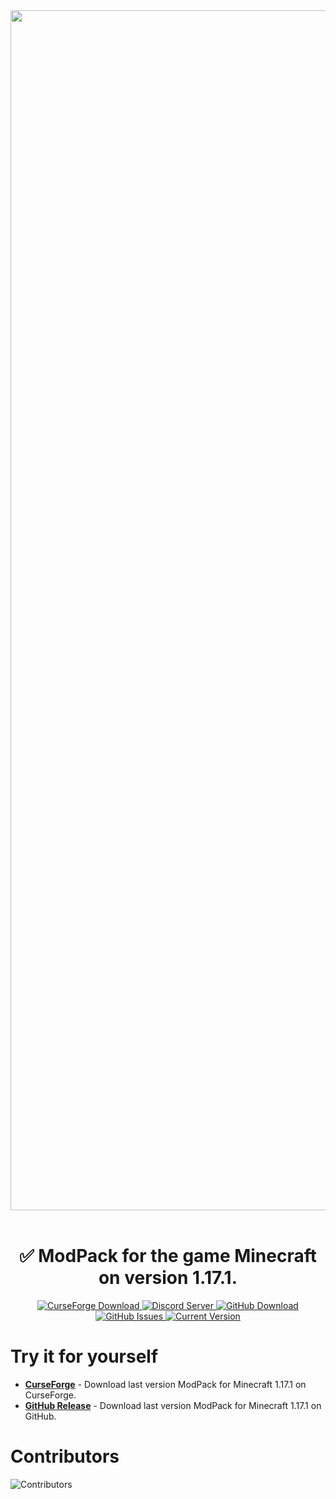 <div align=center>
    <img src="https://media.discordapp.net/attachments/517734448008134686/871031824745365505/255629d1d532674f.png" width="1920">
    <br /><br />
    <h1>✅ ModPack for the game Minecraft on version 1.17.1.</h1>
    <a href="https://www.curseforge.com/minecraft/modpacks/valmata">
        <img alt="CurseForge Download" src="https://img.shields.io/website?down_message=Download%20ModPack&label=CurseForge&logo=curseforge&style=for-the-badge&url=https%3A%2F%2Fwww.curseforge.com%2Fminecraft%2Fmodpacks%2Fvalmata">
    </a>
    <a href="https://discord.gg/az4WxZSeDU">
        <img alt="Discord Server" src="https://img.shields.io/discord/857331250696290304?label=discord&logo=discord&style=for-the-badge">
    </a>
    <a href="https://github.com/Disguys/Valmata/releases">
        <img alt="GitHub Download" src="https://img.shields.io/github/downloads/Disguys/Valmata/total?label=download%20on%20github&logo=github&style=for-the-badge"> 
    </a>
</div>
<div align=center>
    <a href="https://github.com/Disguys/Valmata/issues">
        <img alt="GitHub Issues" src="https://img.shields.io/github/issues/Disguys/Valmata?color=blue&label=modpack%20issues&logo=github&style=for-the-badge">
    </a>        
    <a href="https://github.com/Disguys/Valmata/releases">
        <img alt="Current Version" src="https://img.shields.io/github/v/release/disguys/valmata?color=blueviolet&label=current%20version&logo=github&style=for-the-badge"> 
    </a>
</div>      

# Try it for yourself
* **[CurseForge](https://www.curseforge.com/minecraft/modpacks/valmata)** - Download last version ModPack for Minecraft 1.17.1 on CurseForge.
* **[GitHub Release](https://github.com/Disguys/Valmata/releases)** - Download last version ModPack for Minecraft 1.17.1 on GitHub.

# Contributors
![Contributors](https://media.discordapp.net/attachments/517734448008134686/871269628297490492/21df.png)
         
